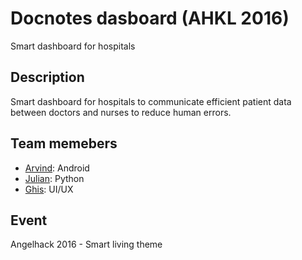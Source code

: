 # Docnotes dasboard (AHKL 2016)

Smart dashboard for hospitals


## Description

Smart dashboard for hospitals to communicate efficient patient data between doctors and nurses to reduce human errors.


## Team memebers

* [Arvind](https://github.com/arvchak): Android
* [Julian](https://github.com/juliankoh): Python
* [Ghis](https://github.com/fatasuir9): UI/UX


## Event

Angelhack 2016 - Smart living theme
